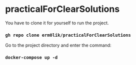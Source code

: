 # practicalForClearSolutions

You have to clone it for yourself to run the project.

### `gh repo clone erm0lik/practicalForClearSolutions`

Go to the project directory and enter the command:

### `docker-compose up -d`

